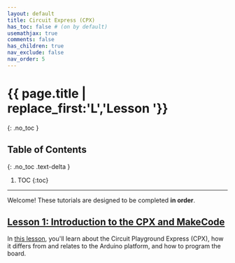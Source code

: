 ```yaml
---
layout: default
title: Circuit Express (CPX)
has_toc: false # (on by default)
usemathjax: true
comments: false
has_children: true
nav_exclude: false
nav_order: 5
---
```

# {{ page.title | replace_first:'L','Lesson '}}
{: .no_toc }

## Table of Contents
{: .no_toc .text-delta }

1. TOC
{:toc}
---

Welcome! These tutorials are designed to be completed **in order**.

## [Lesson 1: Introduction to the CPX and MakeCode](cpx.md)

In [this lesson](cpx.md), you'll learn about the Circuit Playground Express (CPX), how it differs from and relates to the Arduino platform, and how to program the board.